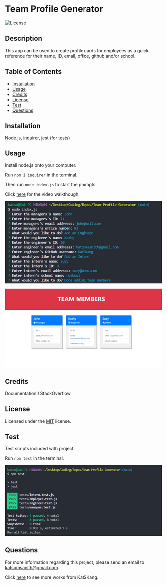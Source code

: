 # Team Profile Generator

  ![License](https://img.shields.io/badge/License-MIT-green)

  ## Description

  This app can be used to create profile cards for employees as a quick reference for their name, ID, email, office, github and/or school.

  ## Table of Contents

  - [Installation](#installation)
  - [Usage](#usage)
  - [Credits](#credits)
  - [License](#license)
  - [Test](#test)
  - [Questions](#questions)

  ## Installation

  Node.js, inquirer, jest (for tests)

  ## Usage
  
  Install node.js onto your computer.
  
  Run `npm i inquirer` in the terminal.
  
  Then run `node index.js` to start the prompts.
  
  Click [here](https://youtu.be/kJqkM9ziMYU) for the video walkthough. 

  ![Terminal Screenshot](/src/assets/img/prompt%20terminal.JPG)

  ![Terminal Screenshot](/src/assets/img/cards.JPG)

  ## Credits

  Documentation!! StackOverflow

  ## License

  Licensed under the [MIT](https://opensource.org/licenses/MIT) license.

  ## Test
  
  Test scripts included with project.
  
  Run `npm test` in the terminal.

  ![Terminal Screenshot](/src/assets/img/test%20terminal.JPG)
  

  ## Questions

  For more information regarding this project, please send an email to katsomsanith@gmail.com.

  Click [here](https://github.com/KatSKang) to see more works from KatSKang.

